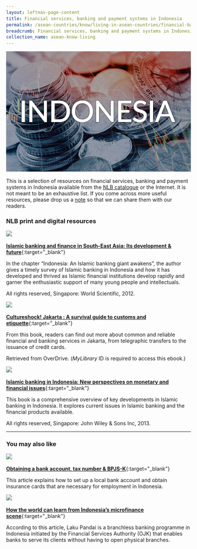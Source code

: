 ```yaml
---
layout: leftnav-page-content
title: Financial services, banking and payment systems in Indonesia
permalink: /asean-countries/know/living-in-asean-countries/financial-banking-payment-in-indonesia/
breadcrumb: Financial services, banking and payment systems in Indonesia
collection_name: asean-know-living
---
```


<img src="/images/asean-living/ASEAN-Indonesia-Banking.jpg" alt="Indonesia banking banner" style="width:800px;" />

This is a selection of resources on financial services, banking and payment systems in Indonesia available from the [NLB catalogue](http://catalogue.nlb.gov.sg/) or the Internet.  It is not meant to be an exhaustive list. If you come across more useful resources, please drop us a [note](https://www.eyeonasia.gov.sg/contact-us/) so that we can share them with our readers.

### **NLB print and digital resources**

<img src="/images/book-covers/Islamic-banking-and-finance-in-South-East-Asia-Its-development-future.jpg" style="width:150px;" />

[**Islamic banking and finance in South-East Asia: Its development & future**](http://eservice.nlb.gov.sg/item_holding.aspx?bid=14160180){:target="_blank"}

In the chapter “Indonesia: An Islamic banking giant awakens”, the author gives a timely survey of Islamic banking in Indonesia and how it has developed and thrived as Islamic financial institutions develop rapidly and garner the enthusiastic support of many young people and intellectuals.

All rights reserved, Singapore: World Scientific, 2012.

<img src="/images/book-covers/Cultureshock-Jakarta-A-survival-guide-to-customs-and-etiquette.jpg" style="width:150px;" />

[**Cultureshock! Jakarta : A survival guide to customs and etiquette**](https://singapore.libraryreserve.com/10/50/en/ContentDetails.htm?id=2153BA72-BC54-4781-AF08-51A2CF6901A4){:target="_blank"}

From this book, readers can find out more about common and reliable financial and banking services in Jakarta, from telegraphic transfers to the issuance of credit cards.

Retrieved from OverDrive. (*MyLibrary* ID is required to access this ebook.)

<img src="/images/book-covers/Islamic-banking-in-Indonesia-New-perspectives-on-monetary-and-financial-issues.jpg" style="width:150px;" />

[**Islamic banking in Indonesia: New perspectives on monetary and financial issues**](http://eservice.nlb.gov.sg/item_holding.aspx?bid=200129124){:target="_blank"}

This book is a comprehensive overview of key developments in Islamic banking in Indonesia. It explores current issues in Islamic banking and the financial products available.

All rights reserved, Singapore: John Wiley & Sons Inc, 2013.

---

### **You may also like**

<img src="/images/resources/Article 2.jpg" style="width:180px;" />

[**Obtaining a bank account, tax number & BPJS-K**](http://indonesiaexpat.biz/featured/obtaining-bank-account-tax-number-bpjs-k/){:target="_blank"}

This article explains how to set up a local bank account and obtain insurance cards that are necessary for employment in Indonesia.

<img src="/images/resources/Article 4.jpg" style="width:180px;" />

[**How the world can learn from Indonesia’s microfinance scene**](http://fintechnews.sg/10393/personalfinance/world-can-learn-indonesias-microfinance-scene/){:target="_blank"}

According to this article, Laku Pandai is a branchless banking programme in Indonesia initiated by the Financial Services Authority (OJK) that enables banks to serve its clients without having to open physical branches.